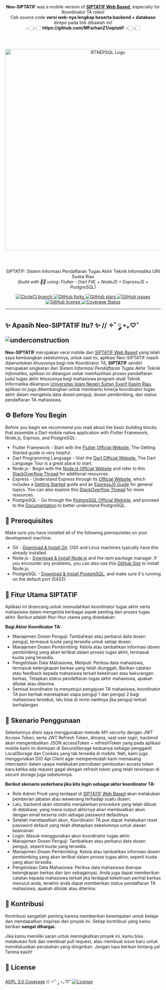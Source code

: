 <!-- docs inspired by 
- https://github.com/tailwindlabs/tailwindcss
- https://github.com/deaaprizal/cuymodoro -->

<div align="center" style="margin-bottom: 59px;">
    <b>Neo-SIPTATIF</b> was a mobile version of <a href="https://github.com/MFarhanZ1/siptatif"><b>SIPTATIF Web Based,</b></a> especially for Koordinator TA roles!
    </br>
    Cek source code <b>versi web-nya lengkap beserta backend + database</b> direpo pada link dibawah ini! 
    </br>
    👉🏻👉🏻 <b>https://github.com/MFarhanZ1/siptatif</b> 👈🏻👈🏻
</div>


<div align="center" style="margin-bottom: 59px;">
  <a href="https://github.com/MFarhanZ1/siptatif">
    <img width="650px" src="https://i.ibb.co.com/BTSYBRs/dfnepv2.png" alt="RTNEPSQL Logo" />
  </a>
</div>

<p align="center">
  SIPTATIF: Sistem Informasi Pendaftaran Tugas Akhir Teknik Informatika UIN Suska Riau
  </br> 
  <i>(build with 💚💜 using: Flutter - Dart FW, + NodeJS + ExpressJS + PostgreSQL)</i>
</p>

<div align="center">
  <a href="https://circleci.com/gh/mfarhanz1/siptatif-mobile">
    <img src="https://img.shields.io/circleci/project/github/mfarhanz1/siptatif/master.svg?style=flat-square" alt="CircleCI branch" />
  </a>
  <a href="https://github.com/mfarhanz1/siptatif-mobile/network">
    <img src="https://img.shields.io/github/forks/mfarhanz1/siptatif-mobile.svg" alt="GitHub forks" />
  </a>
  <a href="https://github.com/mfarhanz1/siptatif-mobile/stargazers">
    <img src="https://img.shields.io/github/stars/mfarhanz1/siptatif-mobile.svg" alt="GitHub stars" />
  </a>
  <a href="https://github.com/mfarhanz1/siptatif-mobile/issues">
    <img src="https://img.shields.io/github/issues/mfarhanz1/siptatif-mobile.svg" alt="GitHub issues" />
  </a>
  <a href="https://github.com/mfarhanz1/siptatif-mobile/blob/master/LICENSE">
    <img src="https://img.shields.io/github/license/mfarhanz1/siptatif.svg" alt="GitHub license" />
  </a>
  <a href="https://coveralls.io/github/mfarhanz1/siptatif-mobile">
    <img src="https://coveralls.io/repos/github/mfarhanz1/siptatif-mobile/badge.svg" alt="Coverage Status" />
  </a>

</div>

---

[underconstruction]: https://img.shields.io/badge/Status-WIP-FFFF00?style=for-the-badge&logoColor=FFFF00

## ✨ Apasih Neo-SIPTATIF Itu? ✨  // ✧˚ ༘ ⋆｡♡˚ ![underconstruction][underconstruction]

**Neo-SIPTATIF** merupakan versi mobile dari [SIPTATIF Web Based](https://github.com/mfarhanz1/siptatif) yang telah saya kembangkan sebelumnya, untuk saat ini, aplikasi Neo-SIPTATIF masih diperuntukan khususnya bagi role Koordinator TA, **SIPTATIF** sendiri merupakan singkatan dari _Sistem Informasi Pendaftaran Tugas Akhir Teknik Infomatika_, aplikasi ini dibangun untuk memfasilitasi proses pendaftaran judul tugas akhir khususnya bagi mahasiswa program studi Teknik Informatika dikampus [Universitas Islam Negeri Sultan Syarif Kasim Riau](https://www.uin-suska.ac.id/), aplikasi ini juga dikembangkan untuk membantu kinerja koordinator tugas akhir dalam mengelola data dosen penguji, dosen pembimbing, dan status pendaftaran TA mahasiswa.

## ⚙️ Before You Begin
Before you begin we recommend you read about the basic building blocks that assemble a Dart mobile native application with Flutter Framework, Node.js, Express, and PostgreSQL:
* Flutter Framework - Start with the [Flutter Official Website.](https://flutter.dev/) The Getting Started guide is very helpful.
* Dart Programming Language - Visit the [Dart Official Website.](https://dart.dev/) The Dart Language Tour is a great place to start.
* Node.js - Begin with the [Node.js Official Website](http://nodejs.org/) and refer to this [StackOverflow Thread](http://stackoverflow.com/questions/2353818/how-do-i-get-started-with-node-js) for additional resources.
* Express - Understand Express through its [Official Website](http://expressjs.com/), which includes a [Getting Started](http://expressjs.com/starter/installing.html) guide and an [ExpressJS Guide](http://expressjs.com/en/guide/routing.html) for general topics. You can also explore this [StackOverflow Thread](http://stackoverflow.com/questions/8144214/learning-express-for-node-js) for more resources.
* PostgreSQL - Go through the [PostgreSQL Official Website](https://www.postgresql.org/), and proceed to the [Documentation](https://www.postgresql.org/docs/) to better understand PostgreSQL.

## 📝 Prerequisites
Make sure you have installed all of the following prerequisites on your development machine:
* Git - [Download & Install Git](https://git-scm.com/downloads). OSX and Linux machines typically have this already installed.
* Node.js - [Download & Install Node.js](https://nodejs.org/en/download/) and the npm package manager. If you encounter any problems, you can also use this [GitHub Gist](https://gist.github.com/isaacs/579814) to install Node.js.
* PostgreSQL - [Download & Install PostgreSQL](https://www.postgresql.org/download/), and make sure it's running on the default port (5432).

## 🚀 Fitur Utama SIPTATIF

Aplikasi ini dirancang untuk memudahkan koordinator tugas akhir serta mahasiswa dalam mengelola berbagai aspek penting dari proses tugas akhir. Berikut adalah fitur-fitur utama yang disediakan:

**Bagi Aktor Koordinator TA:**
- Manajemen Dosen Penguji: Tambahkan atau perbarui data dosen penguji, termasuk kuota yang tersedia untuk setiap dosen.
- Manajemen Dosen Pembimbing: Kelola atau tambahkan informasi dosen pembimbing yang akan terlibat dalam proses tugas akhir, termasuk kuota yang tersedia.
- Pengelolaan Data Mahasiswa, Meliputi: Periksa data mahasiswa, termasuk kelengkapan berkas yang telah diunggah, Berikan catatan atau feedback kepada mahasiswa terkait kekeliruan atau kekurangan berkas, Tetapkan status pendaftaran tugas akhir mahasiswa, apakah ditolak atau diterima.
- Semisal koordinator ta menyetujui pengajuan TA mahasiswa, koordinator TA pun berhak menetapkan siapa penguji 1 dan penguji 2 bagi mahasiswa tersebut, lalu bisa di revisi nantinya jika penguji terkait berhalangan

## 👣 Skenario Penggunaan

Sebelumnya disini saya menggunakan metode API security dengan JWT Access Token, serta JWT Refresh Token, dimana, saat user login, backend akan mengembalikan JSON accessToken + refreshToken yang pada aplikasi mobile kami ini disimpan di SecureStorage keduanya sebagai pengganti LocalStorage dan Cookies yang tak tersedia di mobile. Nah, kami juga menggunakan DIO Api Client agar mempermudah kami memasang interceptor dalam upaya melakukan percobaan pembuatan access token baru ketika ada request gagal dengan refresh token yang telah tersimpan di secure storage juga sebelumnya.

**Berikut skenario sederhana jika kita login sebagai aktor koordinator TA:**
- Role Admin Prodi yang terdapat di [SIPTATIF Web Based](https://github.com/mfarhanz1/siptatif) akan melakukan pemberian jabatan atau wewenang terhadap suatu dosen.
- Lalu, backend akan otomatis menjalankan procedure yang telah dibuat di-database, yang mana output akhirnya akan membuatkan akun dengan email beserta nidn sebagai password defaultnya
- Setelah mendapatkan akun, Koordinator TA pun dapat melakukan reset password default yang telah ditetapkan sebelumnya untuk alasan keamanan
- Login: Masuk menggunakan akun koordinator tugas akhir.
- Manajemen Dosen Penguji: Tambahkan atau perbarui data dosen penguji, seperti kuota yang tersedia.
- Manajemen Dosen Pembimbing: Kelola atau tambahkan informasi dosen pembimbing yang akan terlibat dalam proses tugas akhir, seperti kuota yang akan tersedia.
- Pengelolaan Data Mahasiswa: Periksa data mahasiswa (berupa kelengkapan berkas dan lain sebagainya), Anda juga dapat memberikan catatan kepada mahasiswa terkait jika terdapat kekeliruan perihal berkas menurut anda, terakhir anda dapat memberikan status pendaftaran TA mahasiswa, apakah ditolak atau diterima.

## 🤝 Kontribusi
Kontribusi sangatlah penting karena memberikan kesempatan untuk belajar dan mendapatkan inspirasi dari proyek ini. Setiap kontribusi yang kamu berikan **sangat dihargai.**

Jika kamu memiliki saran untuk meningkatkan proyek ini, kamu bisa melakukan fork dan membuat pull request, atau membuat issue baru untuk mendiskusikan perubahan yang diinginkan. Jangan lupa berikan bintang ya! Terima kasih!

## 📙 License
[AGPL 3.0 Coverage](LICENSE.md)  // ✧˚ ༘ ⋆｡♡˚ 
[![License](https://img.shields.io/github/license/mfarhanz1/siptatif.svg)](https://github.com/mfarhanz1/siptatif-mobile/blob/master/LICENSE)
